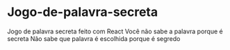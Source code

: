 # Jogo-de-palavra-secreta
Jogo de palavra secreta feito com React
Você não sabe a palavra porque é secreta
Não sabe que palavra é escolhida porque é segredo
